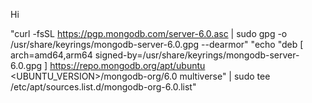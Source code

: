 Hi


"curl -fsSL https://pgp.mongodb.com/server-6.0.asc | sudo gpg -o /usr/share/keyrings/mongodb-server-6.0.gpg --dearmor"
"echo "deb [ arch=amd64,arm64 signed-by=/usr/share/keyrings/mongodb-server-6.0.gpg ] https://repo.mongodb.org/apt/ubuntu <UBUNTU_VERSION>/mongodb-org/6.0 multiverse" | sudo tee /etc/apt/sources.list.d/mongodb-org-6.0.list"

